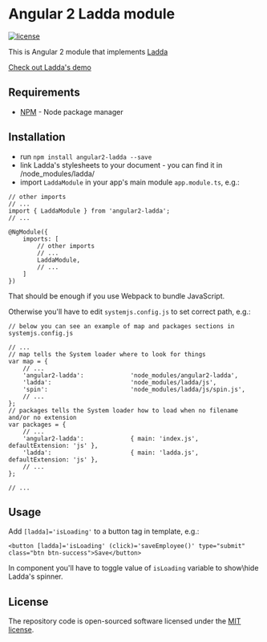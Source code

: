 # Angular 2 Ladda module

[![license](https://img.shields.io/github/license/mashape/apistatus.svg?maxAge=2592000)](http://opensource.org/licenses/MIT)

This is Angular 2 module that implements [Ladda](https://github.com/hakimel/Ladda)

<a href="http://lab.hakim.se/ladda/" target_='blank'>Check out Ladda's demo</a>


## Requirements
- [NPM](https://npmjs.org/) - Node package manager


## Installation

- run `npm install angular2-ladda --save`
- link Ladda's stylesheets to your document - you can find it in /node_modules/ladda/
- import `LaddaModule` in your app's main module `app.module.ts`, e.g.:

```
// other imports
// ...
import { LaddaModule } from 'angular2-ladda';
// ...

@NgModule({
    imports: [
        // other imports
        // ...
        LaddaModule,
        // ...
    ]
})

```

That should be enough if you use Webpack to bundle JavaScript.

Otherwise you'll have to edit `systemjs.config.js` to set correct path, e.g.:

```
// below you can see an example of map and packages sections in systemjs.config.js

// ...
// map tells the System loader where to look for things
var map = {
    // ...
    'angular2-ladda':             'node_modules/angular2-ladda',
    'ladda':                      'node_modules/ladda/js',
    'spin':                       'node_modules/ladda/js/spin.js',
    // ...
};
// packages tells the System loader how to load when no filename and/or no extension
var packages = {
    // ...
    'angular2-ladda':             { main: 'index.js', defaultExtension: 'js' },
    'ladda':                      { main: 'ladda.js', defaultExtension: 'js' },
    // ...
};

// ...
```

## Usage

Add `[ladda]='isLoading'` to a button tag in template, e.g.:

```
<button [ladda]='isLoading' (click)='saveEmployee()' type="submit" class="btn btn-success">Save</button>
```

In component you'll have to toggle value of `isLoading` variable to show\hide Ladda's spinner.


## License

The repository code is open-sourced software licensed under the [MIT license](http://opensource.org/licenses/MIT).
